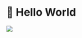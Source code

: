 # 👋 Hello World

![](http://github-profile-summary-cards.vercel.app/api/cards/profile-details?username=houfei&theme=merko)
